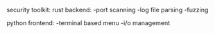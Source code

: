 security toolkit:
rust backend:
-port scanning
-log file parsing
-fuzzing

python frontend: 
-terminal based menu
-i/o management